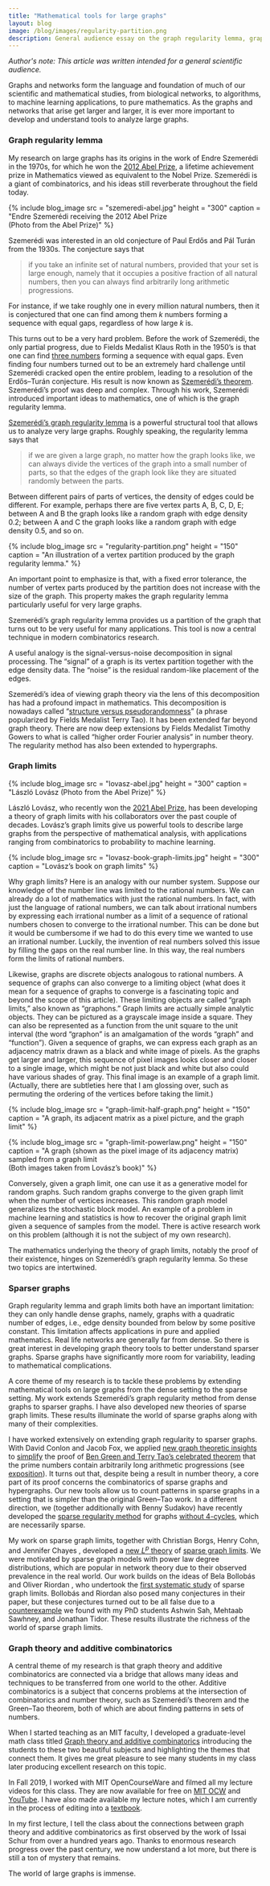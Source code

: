 ```yaml
---
title: "Mathematical tools for large graphs"
layout: blog
image: /blog/images/regularity-partition.png
description: General audience essay on the graph regularity lemma, graph limits, and additive combinatorics
---
```


_Author's note: This article was written intended for a general scientific audience._

Graphs and networks form the language and foundation of much of our scientific and mathematical studies, from biological networks, to algorithms, to machine learning applications, to pure mathematics. As the graphs and networks that arise get larger and larger, it is ever more important to develop and understand tools to analyze large graphs.

### Graph regularity lemma

My research on large graphs has its origins in the work of Endre Szemerédi in the 1970s, for which he won the [2012 Abel Prize](https://www.abelprize.no/c54147/seksjon/vis.html?tid=54148), a lifetime achievement prize in Mathematics viewed as equivalent to the Nobel Prize. Szemerédi is a giant of combinatorics, and his ideas still reverberate throughout the field today.

{% include blog_image
    src = "szemeredi-abel.jpg"
    height = "300"
    caption = "Endre Szemerédi receiving the 2012 Abel Prize <br/> (Photo from the Abel Prize)"
%}

Szemerédi was interested in an old conjecture of Paul Erdős and Pál Turán from the 1930s. The conjecture says that
> if you take an infinite set of natural numbers, provided that your set is large enough, namely that it occupies a positive fraction of all natural numbers, then you can always find arbitrarily long arithmetic progressions.

For instance, if we take roughly one in every million natural numbers, then it is conjectured that one can find among them _k_ numbers forming a sequence with equal gaps, regardless of how large _k_ is.

This turns out to be a very hard problem. Before the work of Szemerédi, the only partial progress, due to Fields Medalist Klaus Roth in the 1950’s is that one can find [three numbers](https://en.wikipedia.org/wiki/Roth's_theorem_on_arithmetic_progressions) forming a sequence with equal gaps. Even finding four numbers turned out to be an extremely hard challenge until Szemerédi cracked open the entire problem, leading to a resolution of the Erdős–Turán conjecture. His result is now known as [Szemerédi’s theorem](https://en.wikipedia.org/wiki/Szemeredi_theorem). Szemerédi’s proof was deep and complex. Through his work, Szemerédi introduced important ideas to mathematics, one of which is the graph regularity lemma.

[Szemerédi’s graph regularity lemma](https://en.wikipedia.org/wiki/Szemeredi_regularity_lemma) is a powerful structural tool that allows us to analyze very large graphs. Roughly speaking, the regularity lemma says that
> if we are given a large graph, no matter how the graph looks like, we can always divide the vertices of the graph into a small number of parts, so that the edges of the graph look like they are situated randomly between the parts.

Between different pairs of parts of vertices, the density of edges could be different. For example, perhaps there are five vertex parts A, B, C, D, E; between A and B the graph looks like a random graph with edge density 0.2; between A and C the graph looks like a random graph with edge density 0.5, and so on.


{% include blog_image
    src = "regularity-partition.png"
    height = "150"
    caption = "An illustration of a vertex partition produced by the graph regularity lemma."
%}

An important point to emphasize is that, with a fixed error tolerance, the number of vertex parts produced by the partition does not increase with the size of the graph. This property makes the graph regularity lemma particularly useful for very large graphs.

Szemerédi’s graph regularity lemma provides us a partition of the graph that turns out to be very useful for many applications. This tool is now a central technique in modern combinatorics research.

A useful analogy is the signal-versus-noise decomposition in signal processing. The “signal” of a graph is its vertex partition together with the edge density data. The “noise” is the residual random-like placement of the edges.

Szemerédi’s idea of viewing graph theory via the lens of this decomposition has had a profound impact in mathematics. This decomposition is nowadays called “[structure versus pseudorandomness](http://www.icm2006.org/proceedings/Vol_I/26.pdf)” (a phrase popularized by Fields Medalist Terry Tao). It has been extended far beyond graph theory. There are now deep extensions by Fields Medalist Timothy Gowers to what is called “higher order Fourier analysis” in number theory. The regularity method has also been extended to hypergraphs.


### Graph limits

{% include blog_image
    src = "lovasz-abel.jpg"
    height = "300"
    caption = "László Lovász (Photo from the Abel Prize)"
%}

László Lovász, who recently won the [2021 Abel Prize](https://www.abelprize.no/c76389/seksjon/vis.html?tid=76390), has been developing a theory of graph limits with his collaborators over the past couple of decades. Lovász’s graph limits give us powerful tools to describe large graphs from the perspective of mathematical analysis, with applications ranging from combinatorics to probability to machine learning.

{% include blog_image
    src = "lovasz-book-graph-limits.jpg"
    height = "300"
    caption = "Lovász’s book on graph limits"
%}

Why graph limits? Here is an analogy with our number system. Suppose our knowledge of the number line was limited to the rational numbers. We can already do a lot of mathematics with just the rational numbers. In fact, with just the language of rational numbers, we can talk about irrational numbers by expressing each irrational number as a limit of a sequence of rational numbers chosen to converge to the irrational number. This can be done but it would be cumbersome if we had to do this every time we wanted to use an irrational number. Luckily, the invention of real numbers solved this issue by filling the gaps on the real number line. In this way, the real numbers form the limits of rational numbers.

Likewise, graphs are discrete objects analogous to rational numbers. A sequence of graphs can also converge to a limiting object (what does it mean for a sequence of graphs to converge is a fascinating topic and beyond the scope of this article). These limiting objects are called “graph limits,” also known as “graphons.” Graph limits are actually simple analytic objects. They can be pictured as a grayscale image inside a square. They can also be represented as a function from the unit square to the unit interval (the word “graphon” is an amalgamation of the words “graph” and “function”). Given a sequence of graphs, we can express each graph as an adjacency matrix drawn as a black and white image of pixels. As the graphs get larger and larger, this sequence of pixel images looks closer and closer to a single image, which might be not just black and white but also could have various shades of gray. This final image is an example of a graph limit. (Actually, there are subtleties here that I am glossing over, such as permuting the ordering of the vertices before taking the limit.)

{% include blog_image
    src = "graph-limit-half-graph.png"
    height = "150"
    caption = "A graph, its adjacent matrix as a pixel picture, and the graph limit"
%}

{% include blog_image
    src = "graph-limit-powerlaw.png"
    height = "150"
    caption = "A graph (shown as the pixel image of its adjacency matrix) sampled from a graph limit <br/>
    (Both images taken from Lovász’s book)"
%}

Conversely, given a graph limit, one can use it as a generative model for random graphs. Such random graphs converge to the given graph limit when the number of vertices increases. This random graph model generalizes the stochastic block model. An example of a problem in machine learning and statistics is how to recover the original graph limit given a sequence of samples from the model. There is active research work on this problem (although it is not the subject of my own research).

The mathematics underlying the theory of graph limits, notably the proof of their existence, hinges on Szemerédi’s graph regularity lemma. So these two topics are intertwined.

### Sparser graphs

Graph regularity lemma and graph limits both have an important limitation: they can only handle dense graphs, namely, graphs with a quadratic number of edges, i.e., edge density bounded from below by some positive constant. This limitation affects applications in pure and applied mathematics. Real life networks are generally far from dense. So there is great interest in developing graph theory tools to better understand sparser graphs. Sparse graphs have significantly more room for variability, leading to mathematical complications.

A core theme of my research is to tackle these problems by extending mathematical tools on large graphs from the dense setting to the sparse setting. My work extends Szemerédi’s graph regularity method from dense graphs to sparser graphs. I have also developed new theories of sparse graph limits. These results illuminate the world of sparse graphs along with many of their complexities.

I have worked extensively on extending graph regularity to sparser graphs. With David Conlon and Jacob Fox, we applied [new graph theoretic insights](https://mathscinet.ams.org/mathscinet-getitem?mr=3177293) to [simplify](https://mathscinet.ams.org/mathscinet-getitem?mr=3361771) the proof of [Ben Green and Terry Tao’s celebrated theorem](https://mathscinet.ams.org/mathscinet-getitem?mr=2415379) that the prime numbers contain arbitrarily long arithmetic progressions (see [exposition](https://arxiv.org/abs/1403.2957)). 
It turns out that, despite being a result in number theory, a core part of its proof concerns the combinatorics of sparse graphs and hypergraphs. Our new tools allow us to count patterns in sparse graphs in a setting that is simpler than the original Green–Tao work. In a different direction, we (together additionally with Benny Sudakov) have recently developed the [sparse regularity method](https://arxiv.org/abs/2004.10180) for graphs [without 4-cycles](https://arxiv.org/abs/2106.03261), which are necessarily sparse. 

My work on sparse graph limits, together with Christian Borgs, Henry Cohn, and Jennifer Chayes , developed a [new $L^p$ theory](https://mathscinet.ams.org/mathscinet-getitem?mr=3988601) of [sparse graph limits](https://mathscinet.ams.org/mathscinet-getitem?mr=3758733). We were motivated by sparse graph models with power law degree distributions, which are popular in network theory due to their observed prevalence in the real world. Our work builds on the ideas of Bela Bollobás and Oliver Riordan , who undertook the [first systematic study](https://mathscinet.ams.org/mathscinet-getitem?mr=2588543) of sparse graph limits. Bollobás and Riordan also posed many conjectures in their paper, but these conjectures turned out to be all false due to a [counterexample](https://doi.org/10.1017/S0963548321000031) we found with my PhD students Ashwin Sah, Mehtaab Sawhney, and Jonathan Tidor. These results illustrate the richness of the world of sparse graph limits.

### Graph theory and additive combinatorics

A central theme of my research is that graph theory and additive combinatorics are connected via a bridge that allows many ideas and techniques to be transferred from one world to the other. Additive combinatorics is a subject that concerns problems at the intersection of combinatorics and number theory, such as Szemerédi’s theorem and the Green–Tao theorem, both of which are about finding patterns in sets of numbers.

When I started teaching as an MIT faculty, I developed a graduate-level math class titled [Graph theory and additive combinatorics](https://yufeizhao.com/gtac/) introducing the students to these two beautiful subjects and highlighting the themes that connect them. It gives me great pleasure to see many students in my class later producing excellent research on this topic. 

In Fall 2019, I worked with MIT OpenCourseWare and filmed all my lecture videos for this class. They are now available for free on [MIT OCW](https://ocw.mit.edu/courses/mathematics/18-217-graph-theory-and-additive-combinatorics-fall-2019/video-lectures/) and [YouTube](https://www.youtube.com/playlist?list=PLUl4u3cNGP62qauV_CpT1zKaGG_Vj5igX). I have also made available my lecture notes, which I am currently in the process of editing into a [textbook](https://yufeizhao.com/gtacbook/).

In my first lecture, I tell the class about the connections between graph theory and additive combinatorics as first observed by the work of Issai Schur from over a hundred years ago. Thanks to enormous research progress over the past century, we now understand a lot more, but there is still a ton of mystery that remains. 

The world of large graphs is immense.